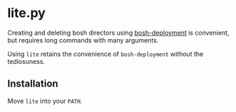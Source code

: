 # lite.py

Creating and deleting bosh directors using
[bosh-deployment](https://github.com/cloudfoundry/bosh-deployment)
is convenient, but requires long commands with many arguments.

Using `lite` retains the convenience of `bosh-deployment` without the
tediosuness.

## Installation

Move `lite` into your `PATH`.

